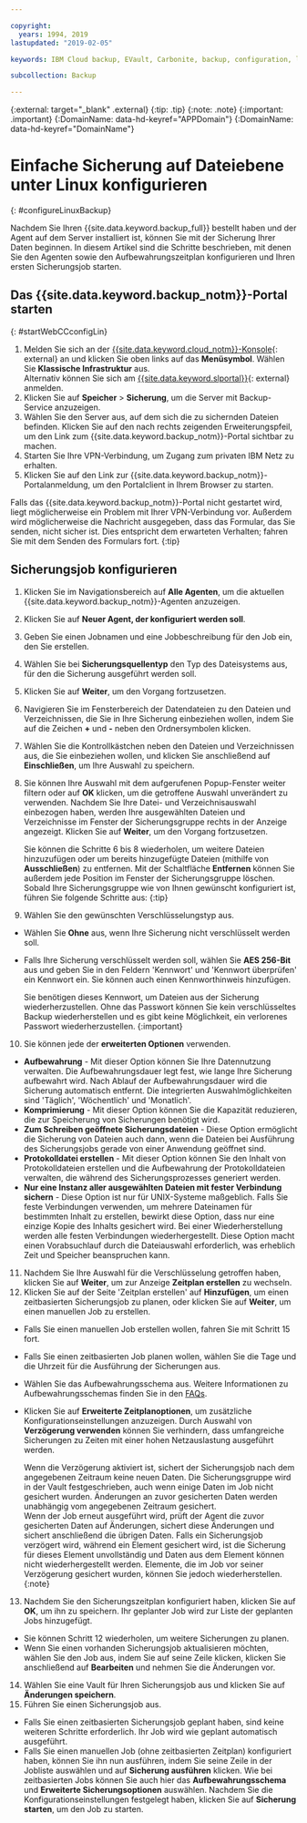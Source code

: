 ```yaml
---

copyright:
  years: 1994, 2019
lastupdated: "2019-02-05"

keywords: IBM Cloud backup, EVault, Carbonite, backup, configuration, linux

subcollection: Backup

---
```

{:external: target="_blank" .external}
{:tip: .tip}
{:note: .note}
{:important: .important}
{:DomainName: data-hd-keyref="APPDomain"}
{:DomainName: data-hd-keyref="DomainName"}

# Einfache Sicherung auf Dateiebene unter Linux konfigurieren
{: #configureLinuxBackup}

Nachdem Sie Ihren {{site.data.keyword.backup_full}} bestellt haben und der Agent auf dem Server installiert ist, können Sie mit der Sicherung Ihrer Daten beginnen. In diesem Artikel sind die Schritte beschrieben, mit denen Sie den Agenten sowie den Aufbewahrungszeitplan konfigurieren und Ihren ersten Sicherungsjob starten.

## Das {{site.data.keyword.backup_notm}}-Portal starten
{: #startWebCCconfigLin}

1. Melden Sie sich an der [{{site.data.keyword.cloud_notm}}-Konsole](https://{DomainName}){: external} an und klicken Sie oben links auf das **Menüsymbol**. Wählen Sie **Klassische Infrastruktur** aus. <br>
   Alternativ können Sie sich am [{{site.data.keyword.slportal}}](https://control.softlayer.com/){: external} anmelden.
2. Klicken Sie auf **Speicher** > **Sicherung**, um die Server mit Backup-Service anzuzeigen.
2. Wählen Sie den Server aus, auf dem sich die zu sichernden Dateien befinden. Klicken Sie auf den nach rechts zeigenden Erweiterungspfeil, um den Link zum {{site.data.keyword.backup_notm}}-Portal sichtbar zu machen.
3. Starten Sie Ihre VPN-Verbindung, um Zugang zum privaten IBM Netz zu erhalten.
4. Klicken Sie auf den Link zur {{site.data.keyword.backup_notm}}-Portalanmeldung, um den Portalclient in Ihrem Browser zu starten.<br/>

  Falls das {{site.data.keyword.backup_notm}}-Portal nicht gestartet wird, liegt möglicherweise ein Problem mit Ihrer VPN-Verbindung vor. Außerdem wird möglicherweise die Nachricht ausgegeben, dass das Formular, das Sie senden, nicht sicher ist. Dies entspricht dem erwarteten Verhalten; fahren Sie mit dem Senden des Formulars fort.
  {:tip}

## Sicherungsjob konfigurieren

1. Klicken Sie im Navigationsbereich auf **Alle Agenten**, um die aktuellen {{site.data.keyword.backup_notm}}-Agenten anzuzeigen.
2. Klicken Sie auf **Neuer Agent, der konfiguriert werden soll**.
3. Geben Sie einen Jobnamen und eine Jobbeschreibung für den Job ein, den Sie erstellen.
4. Wählen Sie bei **Sicherungsquellentyp** den Typ des Dateisystems aus, für den die Sicherung ausgeführt werden soll.
5. Klicken Sie auf **Weiter**, um den Vorgang fortzusetzen.
6. Navigieren Sie im Fensterbereich der Datendateien zu den Dateien und Verzeichnissen, die Sie in Ihre Sicherung einbeziehen wollen, indem Sie auf die Zeichen **+** und **-** neben den Ordnersymbolen klicken.
7. Wählen Sie die Kontrollkästchen neben den Dateien und Verzeichnissen aus, die Sie einbeziehen wollen, und klicken Sie anschließend auf **Einschließen**, um Ihre Auswahl zu speichern.
8. Sie können Ihre Auswahl mit dem aufgerufenen Popup-Fenster weiter filtern oder auf **OK** klicken, um die getroffene Auswahl unverändert zu verwenden. Nachdem Sie Ihre Datei- und Verzeichnisauswahl einbezogen haben, werden Ihre ausgewählten Dateien und Verzeichnisse im Fenster der Sicherungsgruppe rechts in der Anzeige angezeigt. Klicken Sie auf **Weiter**, um den Vorgang fortzusetzen.

   Sie können die Schritte 6 bis 8 wiederholen, um weitere Dateien hinzuzufügen oder um bereits hinzugefügte Dateien (mithilfe von **Ausschließen**) zu entfernen. Mit der Schaltfläche **Entfernen** können Sie außerdem jede Position im Fenster der Sicherungsgruppe löschen. Sobald Ihre Sicherungsgruppe wie von Ihnen gewünscht konfiguriert ist, führen Sie folgende Schritte aus:
   {:tip}
9. Wählen Sie den gewünschten Verschlüsselungstyp aus.
  - Wählen Sie **Ohne** aus, wenn Ihre Sicherung nicht verschlüsselt werden soll.
  - Falls Ihre Sicherung verschlüsselt werden soll, wählen Sie **AES 256-Bit** aus und geben Sie in den Feldern 'Kennwort' und 'Kennwort überprüfen' ein Kennwort ein. Sie können auch einen Kennworthinweis hinzufügen.

    Sie benötigen dieses Kennwort, um Dateien aus der Sicherung wiederherzustellen. Ohne das Passwort können Sie kein verschlüsseltes Backup wiederherstellen und es gibt keine Möglichkeit, ein verlorenes Passwort wiederherzustellen.
    {:important}
10. Sie können jede der **erweiterten Optionen** verwenden.
  - **Aufbewahrung** - Mit dieser Option können Sie Ihre Datennutzung verwalten. Die Aufbewahrungsdauer legt fest, wie lange Ihre Sicherung aufbewahrt wird. Nach Ablauf der Aufbewahrungsdauer wird die Sicherung automatisch entfernt. Die integrierten Auswahlmöglichkeiten sind 'Täglich', 'Wöchentlich' und 'Monatlich'.
  - **Komprimierung** - Mit dieser Option können Sie die Kapazität reduzieren, die zur Speicherung von Sicherungen benötigt wird.
  - **Zum Schreiben geöffnete Sicherungsdateien** - Diese Option ermöglicht die Sicherung von Dateien auch dann, wenn die Dateien bei Ausführung des Sicherungsjobs gerade von einer Anwendung geöffnet sind.
  - **Protokolldatei erstellen** - Mit dieser Option können Sie den Inhalt von Protokolldateien erstellen und die Aufbewahrung der Protokolldateien verwalten, die während des Sicherungsprozesses generiert werden.
  - **Nur eine Instanz aller ausgewählten Dateien mit fester Verbindung sichern** - Diese Option ist nur für UNIX-Systeme maßgeblich. Falls Sie feste Verbindungen verwenden, um mehrere Dateinamen für bestimmten Inhalt zu erstellen, bewirkt diese Option, dass nur eine einzige Kopie des Inhalts gesichert wird. Bei einer Wiederherstellung werden alle festen Verbindungen wiederhergestellt. Diese Option macht einen Vorabsuchlauf durch die Dateiauswahl erforderlich, was erheblich Zeit und Speicher beanspruchen kann.
11. Nachdem Sie Ihre Auswahl für die Verschlüsselung getroffen haben, klicken Sie auf **Weiter**, um zur Anzeige **Zeitplan erstellen** zu wechseln.
12. Klicken Sie auf der Seite 'Zeitplan erstellen' auf **Hinzufügen**, um einen zeitbasierten Sicherungsjob zu planen, oder klicken Sie auf **Weiter**, um einen manuellen Job zu erstellen.
  - Falls Sie einen manuellen Job erstellen wollen, fahren Sie mit Schritt 15 fort.
  - Falls Sie einen zeitbasierten Job planen wollen, wählen Sie die Tage und die Uhrzeit für die Ausführung der Sicherungen aus.
  - Wählen Sie das Aufbewahrungsschema aus. Weitere Informationen zu Aufbewahrungsschemas finden Sie in den [FAQs](/docs/infrastructure/Backup?topic=Backup-faqs).
  - Klicken Sie auf **Erweiterte Zeitplanoptionen**, um zusätzliche Konfigurationseinstellungen anzuzeigen. Durch Auswahl von **Verzögerung verwenden** können Sie verhindern, dass umfangreiche Sicherungen zu Zeiten mit einer hohen Netzauslastung ausgeführt werden.

    Wenn die Verzögerung aktiviert ist, sichert der Sicherungsjob nach dem angegebenen Zeitraum keine neuen Daten. Die Sicherungsgruppe wird in der Vault festgeschrieben, auch wenn einige Daten im Job nicht gesichert wurden. Änderungen an zuvor gesicherten Daten werden unabhängig vom angegebenen Zeitraum gesichert. <br/> Wenn der Job erneut ausgeführt wird, prüft der Agent die zuvor gesicherten Daten auf Änderungen, sichert diese Änderungen und sichert anschließend die übrigen Daten. Falls ein Sicherungsjob verzögert wird, während ein Element gesichert wird, ist die Sicherung für dieses Element unvollständig und Daten aus dem Element können nicht wiederhergestellt werden. Elemente, die im Job vor seiner Verzögerung gesichert wurden, können Sie jedoch wiederherstellen.
    {:note}
13. Nachdem Sie den Sicherungszeitplan konfiguriert haben, klicken Sie auf **OK**, um ihn zu speichern. Ihr geplanter Job wird zur Liste der geplanten Jobs hinzugefügt.
  - Sie können Schritt 12 wiederholen, um weitere Sicherungen zu planen.
  - Wenn Sie einen vorhanden Sicherungsjob aktualisieren möchten, wählen Sie den Job aus, indem Sie auf seine Zeile klicken, klicken Sie anschließend auf **Bearbeiten** und nehmen Sie die Änderungen vor.
14. Wählen Sie eine Vault für Ihren Sicherungsjob aus und klicken Sie auf **Änderungen speichern**.
15. Führen Sie einen Sicherungsjob aus.
  - Falls Sie einen zeitbasierten Sicherungsjob geplant haben, sind keine weiteren Schritte erforderlich. Ihr Job wird wie geplant automatisch ausgeführt.
  - Falls Sie einen manuellen Job (ohne zeitbasierten Zeitplan) konfiguriert haben, können Sie ihn nun ausführen, indem Sie seine Zeile in der Jobliste auswählen und auf **Sicherung ausführen** klicken. Wie bei zeitbasierten Jobs können Sie auch hier das **Aufbewahrungsschema** und **Erweiterte Sicherungsoptionen** auswählen. Nachdem Sie die Konfigurationseinstellungen festgelegt haben, klicken Sie auf **Sicherung starten**, um den Job zu starten.
